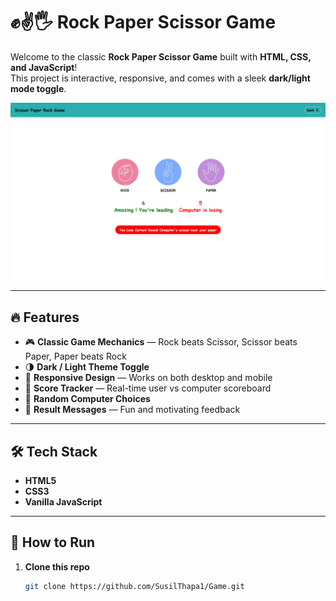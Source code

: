 # ✊✌️🖐️ Rock Paper Scissor Game

Welcome to the classic **Rock Paper Scissor Game** built with **HTML, CSS, and JavaScript**!  
This project is interactive, responsive, and comes with a sleek **dark/light mode toggle**.

![Game Preview](./preview.png)

---

## 🔥 Features

- 🎮 **Classic Game Mechanics** — Rock beats Scissor, Scissor beats Paper, Paper beats Rock
- 🌗 **Dark / Light Theme Toggle**
- 📱 **Responsive Design** — Works on both desktop and mobile
- 💯 **Score Tracker** — Real-time user vs computer scoreboard
- 🧠 **Random Computer Choices**
- 💬 **Result Messages** — Fun and motivating feedback

---

## 🛠️ Tech Stack

- **HTML5**
- **CSS3**
- **Vanilla JavaScript**

---

## 🚀 How to Run

1. **Clone this repo**
   ```bash
   git clone https://github.com/SusilThapa1/Game.git
   ```
